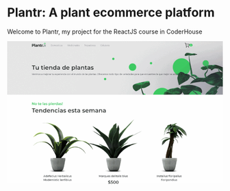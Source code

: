 # Plantr: A plant ecommerce platform

Welcome to Plantr, my project for the ReactJS course in CoderHouse

![Navegation](./plantrNav.gif)

